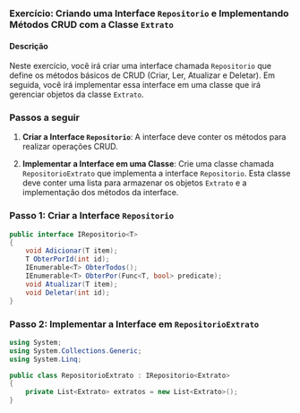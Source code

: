 ### Exercício: Criando uma Interface `Repositorio` e Implementando Métodos CRUD com a Classe `Extrato`

#### Descrição

Neste exercício, você irá criar uma interface chamada `Repositorio` que define os métodos básicos de CRUD (Criar, Ler, Atualizar e Deletar). Em seguida, você irá implementar essa interface em uma classe que irá gerenciar objetos da classe `Extrato`.

### Passos a seguir

1. **Criar a Interface `Repositorio`**: A interface deve conter os métodos para realizar operações CRUD.

2. **Implementar a Interface em uma Classe**: Crie uma classe chamada `RepositorioExtrato` que implementa a interface `Repositorio`. Esta classe deve conter uma lista para armazenar os objetos `Extrato` e a implementação dos métodos da interface.

### Passo 1: Criar a Interface `Repositorio`

```csharp
public interface IRepositorio<T>
{
    void Adicionar(T item);
    T ObterPorId(int id);
    IEnumerable<T> ObterTodos();
    IEnumerable<T> ObterPor(Func<T, bool> predicate);
    void Atualizar(T item);
    void Deletar(int id);
}
```

### Passo 2: Implementar a Interface em `RepositorioExtrato`

```csharp
using System;
using System.Collections.Generic;
using System.Linq;

public class RepositorioExtrato : IRepositorio<Extrato>
{
    private List<Extrato> extratos = new List<Extrato>();  
}
```
